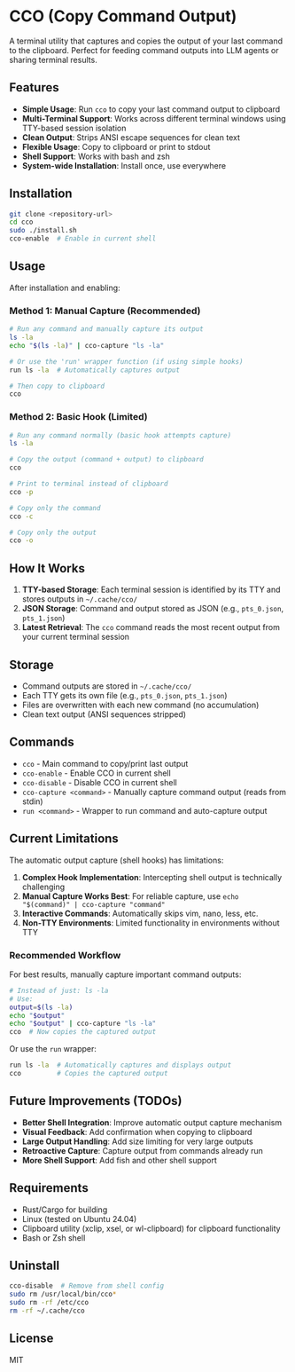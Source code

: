 # CCO (Copy Command Output)

A terminal utility that captures and copies the output of your last command to the clipboard. Perfect for feeding command outputs into LLM agents or sharing terminal results.

## Features

- **Simple Usage**: Run `cco` to copy your last command output to clipboard
- **Multi-Terminal Support**: Works across different terminal windows using TTY-based session isolation  
- **Clean Output**: Strips ANSI escape sequences for clean text
- **Flexible Usage**: Copy to clipboard or print to stdout
- **Shell Support**: Works with bash and zsh
- **System-wide Installation**: Install once, use everywhere

## Installation

```bash
git clone <repository-url>
cd cco
sudo ./install.sh
cco-enable  # Enable in current shell
```

## Usage

After installation and enabling:

### Method 1: Manual Capture (Recommended)
```bash
# Run any command and manually capture its output
ls -la
echo "$(ls -la)" | cco-capture "ls -la"

# Or use the 'run' wrapper function (if using simple hooks)
run ls -la  # Automatically captures output

# Then copy to clipboard
cco
```

### Method 2: Basic Hook (Limited)
```bash
# Run any command normally (basic hook attempts capture)
ls -la

# Copy the output (command + output) to clipboard
cco

# Print to terminal instead of clipboard  
cco -p

# Copy only the command
cco -c

# Copy only the output
cco -o
```

## How It Works

1. **TTY-based Storage**: Each terminal session is identified by its TTY and stores outputs in `~/.cache/cco/`
2. **JSON Storage**: Command and output stored as JSON (e.g., `pts_0.json`, `pts_1.json`)
3. **Latest Retrieval**: The `cco` command reads the most recent output from your current terminal session

## Storage

- Command outputs are stored in `~/.cache/cco/`
- Each TTY gets its own file (e.g., `pts_0.json`, `pts_1.json`)
- Files are overwritten with each new command (no accumulation)
- Clean text output (ANSI sequences stripped)

## Commands

- `cco` - Main command to copy/print last output
- `cco-enable` - Enable CCO in current shell
- `cco-disable` - Disable CCO in current shell
- `cco-capture <command>` - Manually capture command output (reads from stdin)
- `run <command>` - Wrapper to run command and auto-capture output

## Current Limitations

The automatic output capture (shell hooks) has limitations:

1. **Complex Hook Implementation**: Intercepting shell output is technically challenging
2. **Manual Capture Works Best**: For reliable capture, use `echo "$(command)" | cco-capture "command"`
3. **Interactive Commands**: Automatically skips vim, nano, less, etc.
4. **Non-TTY Environments**: Limited functionality in environments without TTY

### Recommended Workflow

For best results, manually capture important command outputs:

```bash
# Instead of just: ls -la
# Use: 
output=$(ls -la)
echo "$output"
echo "$output" | cco-capture "ls -la"
cco  # Now copies the captured output
```

Or use the `run` wrapper:
```bash
run ls -la  # Automatically captures and displays output
cco         # Copies the captured output
```

## Future Improvements (TODOs)

- **Better Shell Integration**: Improve automatic output capture mechanism
- **Visual Feedback**: Add confirmation when copying to clipboard
- **Large Output Handling**: Add size limiting for very large outputs
- **Retroactive Capture**: Capture output from commands already run
- **More Shell Support**: Add fish and other shell support

## Requirements

- Rust/Cargo for building
- Linux (tested on Ubuntu 24.04)
- Clipboard utility (xclip, xsel, or wl-clipboard) for clipboard functionality
- Bash or Zsh shell

## Uninstall

```bash
cco-disable  # Remove from shell config
sudo rm /usr/local/bin/cco*
sudo rm -rf /etc/cco
rm -rf ~/.cache/cco
```

## License

MIT